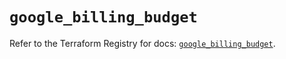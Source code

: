 # `google_billing_budget`

Refer to the Terraform Registry for docs: [`google_billing_budget`](https://registry.terraform.io/providers/hashicorp/google/6.6.0/docs/resources/billing_budget).
